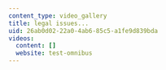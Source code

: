 ```yaml
---
content_type: video_gallery
title: legal issues...
uid: 26ab0d02-22a0-4ab6-85c5-a1fe9d839bda
videos:
  content: []
  website: test-omnibus
---
```

